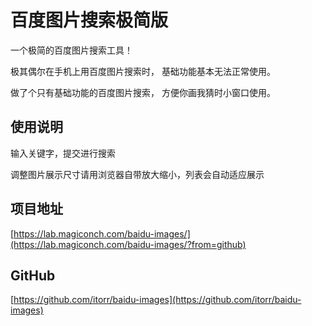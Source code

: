 # 百度图片搜索极简版

一个极简的百度图片搜索工具！

极其偶尔在手机上用百度图片搜索时，
基础功能基本无法正常使用。

做了个只有基础功能的百度图片搜索，
方便你画我猜时小窗口使用。

## 使用说明
输入关键字，提交进行搜索

调整图片展示尺寸请用浏览器自带放大缩小，列表会自动适应展示

## 项目地址
[https://lab.magiconch.com/baidu-images/](https://lab.magiconch.com/baidu-images/?from=github)

## GitHub
[https://github.com/itorr/baidu-images](https://github.com/itorr/baidu-images)
